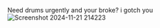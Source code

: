   Need drums urgently and your broke? i gotch you
                                                                                                 ![Screenshot 2024-11-21 214223](https://github.com/user-attachments/assets/59f70410-a5e6-492e-8a18-cee962125609)
